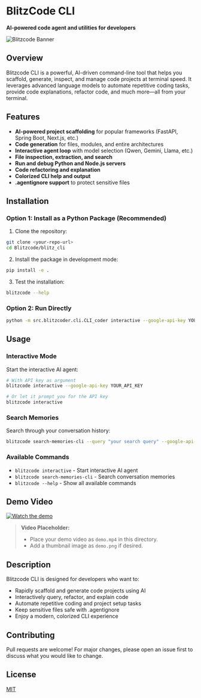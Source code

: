 # BlitzCode CLI

**AI-powered code agent and utilities for developers**

![Blitzcode Banner](../assets/banner.png)

## Overview
Blitzcode CLI is a powerful, AI-driven command-line tool that helps you scaffold, generate, inspect, and manage code projects at terminal speed. It leverages advanced language models to automate repetitive coding tasks, provide code explanations, refactor code, and much more—all from your terminal.

## Features
- **AI-powered project scaffolding** for popular frameworks (FastAPI, Spring Boot, Next.js, etc.)
- **Code generation** for files, modules, and entire architectures
- **Interactive agent loop** with model selection (Qwen, Gemini, Llama, etc.)
- **File inspection, extraction, and search**
- **Run and debug Python and Node.js servers**
- **Code refactoring and explanation**
- **Colorized CLI help and output**
- **.agentignore support** to protect sensitive files

## Installation

### Option 1: Install as a Python Package (Recommended)

1. Clone the repository:
```bash
git clone <your-repo-url>
cd Blitzcode/blitz_cli
```

2. Install the package in development mode:
```bash
pip install -e .
```

3. Test the installation:
```bash
blitzcode --help
```

### Option 2: Run Directly

```bash
python -m src.blitzcoder.cli.CLI_coder interactive --google-api-key YOUR_API_KEY
```

## Usage

### Interactive Mode

Start the interactive AI agent:

```bash
# With API key as argument
blitzcode interactive --google-api-key YOUR_API_KEY

# Or let it prompt you for the API key
blitzcode interactive
```

### Search Memories

Search through your conversation history:

```bash
blitzcode search-memories-cli --query "your search query" --google-api-key YOUR_API_KEY
```

### Available Commands

- `blitzcode interactive` - Start interactive AI agent
- `blitzcode search-memories-cli` - Search conversation memories
- `blitzcode --help` - Show all available commands

## Demo Video

[![Watch the demo](demo.png)](demo.mp4)

> **Video Placeholder:**
> - Place your demo video as `demo.mp4` in this directory.
> - Add a thumbnail image as `demo.png` if desired.

## Description
Blitzcode CLI is designed for developers who want to:
- Rapidly scaffold and generate code projects using AI
- Interactively query, refactor, and explain code
- Automate repetitive coding and project setup tasks
- Keep sensitive files safe with .agentignore
- Enjoy a modern, colorized CLI experience

## Contributing
Pull requests are welcome! For major changes, please open an issue first to discuss what you would like to change.

## License
[MIT](../LICENSE) 
